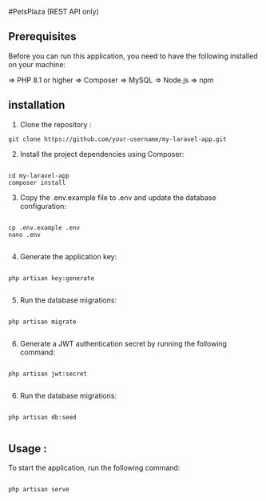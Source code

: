 #PetsPlaza (REST API only)



## Prerequisites

Before you can run this application, you need to have the following installed on your machine:

=> PHP 8.1 or higher
=> Composer
=> MySQL
=> Node.js
=> npm



## installation 

1. Clone the repository : 

```git clone https://github.com/your-username/my-laravel-app.git```



2. Install the project dependencies using Composer:

 ```
 
cd my-laravel-app
composer install

```


3. Copy the .env.example file to .env and update the database configuration:

```

cp .env.example .env
nano .env


```


4. Generate the application key:


```

php artisan key:generate


```


5. Run the database migrations:

```

php artisan migrate


```


6. Generate a JWT authentication secret by running the following command:


```

php artisan jwt:secret


```


6. Run the database migrations:


```

php artisan db:seed


```


## Usage : 

To start the application, run the following command:


```

php artisan serve


```




